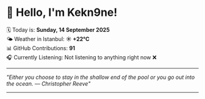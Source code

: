 # 👋 Hello, I'm Kekn9ne!

🗓️ Today is: **Sunday, 14 September 2025**  
🌤️ Weather in Istanbul: **☀️   +22°C**  
📊 GitHub Contributions: **91**  
🎧 Currently Listening: Not listening to anything right now ❌

---

_"Either you choose to stay in the shallow end of the pool or you go out into the ocean. — *Christopher Reeve*"_

---
